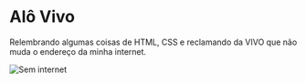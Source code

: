 # Alô Vivo

Relembrando algumas coisas de HTML, CSS e reclamando da VIVO que não muda o endereço da minha internet.

![Sem internet](https://i.ibb.co/7YbXH0P/Screen-Shot-2020-09-12-at-23-54-17.png)